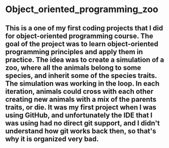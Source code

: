 # Object_oriented_programming_zoo
## This is a one of my first coding projects that I did for object-oriented programming course. The goal of the project was to learn object-oriented programming principles and apply them in practice. The idea was to create a simulation of a zoo, where all the animals belong to some species, and inherit some of the species traits. The simulation was working in the loop. In each iteration, animals could cross with each other creating new animals with a mix of the parents traits, or die. It was my first project when I was using GitHub, and unfortunately the IDE that I was using had no direct git support, and I didn't understand how git works back then, so that's why it is organized very bad.
